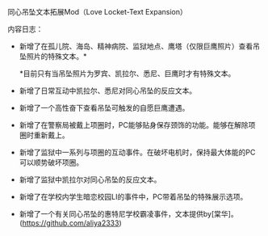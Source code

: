 同心吊坠文本拓展Mod（Love Locket-Text Expansion）

内容日志：

- 新增了在孤儿院、海岛、精神病院、监狱地点、鹰塔（仅限巨鹰照片）查看吊坠照片的特殊文本。*

    *目前只有当吊坠照片为罗宾、凯拉尔、悉尼、巨鹰时才有特殊文本。

- 新增了日常互动中凯拉尔、悉尼对同心吊坠的反应文本。

- 新增了一个高性奋下查看吊坠可触发的自愿巨鹰遭遇。

- 新增了在警察局被戴上项圈时，PC能够贴身保存颈饰的功能。能够在解除项圈时重新戴上。

- 新增了监狱中一系列与项圈的互动事件。在破坏电机时，保持最大体能的PC可以顺势破坏项圈。

- 新增了监狱中凯拉尔对同心吊坠的反应文本。

- 新增了在学校内学生暗恋校园LI的事件中，PC带着吊坠的特殊展示选项。

- 新增了一个有关同心吊坠的惠特尼学校霸凌事件，文本提供by[棠华]。(https://github.com/aliya2333)